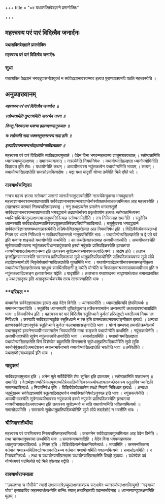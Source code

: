 +++
title = "०४ यथाशक्तिवेदज्ञाने प्रमाणोक्तिः"

+++


## महत्त्वस्य परं पारं विदित्वैव जनार्दनः

**यथाशक्तिवेदज्ञाने प्रमाणोक्तिः**

**महत्त्वस्य परं पारं विदित्वैव जनार्दनः**

### **सुधा**

यथाशक्ति वेदज्ञानं भगवदुपासनोपयुक्तं न सर्ववेदज्ञानावश्यम्भाव इत्यत्र पुराणवाक्यमपि पठति महत्त्वस्येति ।

## **अनुव्याख्यानम्**

***महत्त्वस्य परं पारं विदित्वैव जनार्दनः ॥***

***स्तोष्यतामेति तुष्टत्वमिति नास्त्येव नारद ॥***

***किन्तु निश्चलया भक्त्या ह्यात्मज्ञानानुरूपतः ॥***

***यः स्तोष्यति सदा भक्तस्तुष्टस्तस्य सदा हरिः ॥***

***इत्यादिवाक्यसन्दर्भाद्यथायोग्याखिलज्ञता ॥***

महत्त्वस्य परं पारं विदित्वेति सर्ववेदज्ञत्वमुच्यते । वेदेन विना भगवन्महत्त्वस्य ज्ञातुमशक्यत्वात् । स्तोष्यतामिति ध्यानस्याप्युपलक्षणम् । समानन्यायत्वात् । नास्त्येवेति नियमनिषेधः । यथायोग्याखिलज्ञता ध्यानोपयोगिनीति विज्ञायत इति शेषः । यथायोग्येति कथम् । अव्ययीभावस्य नपुंसकत्वेन यथायोग्यमिति भाव्यम् । सत्यम् । यथायोग्याखिलज्ञतेति समासोऽयमित्यदोषः । यद्वा यथा यादृशी योग्या तथैवेति भिन्ने एवैते पदे ।

### **वाक्यार्थचन्द्रिका**

नन्वत्र महत्त्वं ज्ञात्वा स्तोष्यतां जनानां जानार्दनस्तुष्टत्वमेतीति नास्त्येवेत्युक्त्या भगवदुपासने महत्त्वज्ञानानवश्यम्भावप्राप्तावपि सर्ववेदज्ञानानवश्यम्भावाप्राप्तेर्नास्योक्तार्थसाधकत्वमित्यत आह महत्त्वस्येति । (महत्त्वस्य परम्पारं निरुपचरितमहत्त्वम्) । ननु तथाऽप्यनेन प्रमाणेन भगवत्स्तुतौ सर्ववेदज्ञानानवश्यम्भावप्राप्तावपि भगवद्ध्याने तदप्राप्तेर्नास्य प्रकृतोपयोग इत्यतः स्तोष्यतामित्यस्य ध्यायिनामित्येतदुपलक्षणत्वान्नानुपपत्तिरित्याह स्तोष्यतामितीति । तत्र निमित्तमाह समानेति । स्तुतेरिव ध्यानस्यापि सर्ववेदार्थज्ञानव्यतिरेकप्रयुक्तव्यतिरेकप्रतियोगित्वादित्यर्थः । चतुर्मुखस्य भगवद्ध्याने सर्ववेदपरिज्ञानावश्यम्भावान्नास्त्येवेति तन्निषेधोक्तिरयुक्तेत्यत आह नियमनिषेध इति । विदित्वैवेत्येवकारलब्धो नियम एव ध्याने निषिध्यते न सर्ववेदपरिज्ञानमतो नानुपपत्तिरिति भावः । यथायोग्येत्यखिलज्ञतेति च द्वे एते पदे इति मन्वानः शङ्कते यथायोग्येति कथमिति । का कथंतेत्यतस्तामाह अव्ययीभावस्येति । अव्ययीभावश्चेति सूत्रेणाव्ययीभावस्य नपुंसकत्वविधानान्नपुंसकत्वे ह्रस्वो नपुंसके प्रातिपदिकस्येति ह्रस्वतायां नाव्ययीभावादतोमत्वपञ्चम्या इति तत्परस्य सुपोऽम्भावस्यावश्यकत्वादित्यर्थः । अदोष इति । ततश्च कृत्तद्धितसमासाश्चेति समासस्य प्रातिपदिकतायां सुपो धातुप्रातिपदिकयोरिति प्रातिपदिकावयवस्य सुपो लोपे तदादेशस्यामोऽपि निवृत्तेर्यथायोग्याखिलज्ञतेति युक्तमिति भावः । यथायोग्यपदेऽव्ययीभावसमासमङ्गीकृत्य यथायोग्याखिलज्ञतेत्यस्य साधुत्वं समर्थितमिदानीं तु यथेति योग्येति च भिन्नपदत्वाश्रयणान्नायमव्ययीभाव इति न नपुंसकत्वादिप्रसङ्ग इत्याशयेनाह यद्वेति ॥ यादृशीति । ततश्चात्र यथाशब्दस्य सादृश्यार्थत्वान्न समासप्रसक्तिः ॥ यथाऽसादृश्य इति असादृश्यार्थकस्यैव तस्य तत्स्मरणादिति भावः ।

### **परिमल **

कथमनेन सर्ववेदज्ञत्वलाभ इत्यत आह वेदेन विनेति ॥ ध्यानस्यापीति । ध्यायतामित्यपि ज्ञेयमित्यर्थः ॥ समानन्यायत्वादिति । स्तुतेरिव ध्यानस्यापि तुष्टिहेतुत्वात् तत्रैकस्याभावेन अन्यस्यापि तथात्वावश्यंभावादिति भावः ॥ नियमनिषेध इति । महत्त्वस्य परं पारं विदित्वैव स्तुतिध्याने कुर्वतां हरिस्तुष्टो भवतीत्ययं नियम एव निषिध्यते । कस्यापि सर्ववेदज्ञानपूर्वकं स्तुतिध्याने न स्त इति वास्तवकथनपरत्वाङ्गीकार इत्यर्थः । अन्यथा ब्रह्मणस्सर्ववेदज्ञानपूर्वकं स्तुतिध्याने कुर्वतः फलाभावप्रसङ्गादिति भावः । योग्यं सम्भवस् तमनतिक्रम्येत्यर्थे यथासादृश्ये इत्यनेनाव्ययीभावसमासेन भिन्नपदमिति मत्वा शङ्कते यथायोग्येति कथमिति । नपुंसकत्वेनेति । अव्ययीभावश्चेति सूत्रेण नपुंसकत्वविधानादिति भावः ॥ समासोऽयमिति । यथायोग्यमखिलज्ञता यथायोग्याखिलज्ञतेति विणं विशेष्येण बहुलमिति विणसमासे सुपोधातुप्रातिपदिकयोरिति सुपो लुकि स्वमोर्नपुंसकादित्यमादेशस्य स्थान्यभावेनाभावे यथायोग्याखिलज्ञतेति भवतीति भावः ॥ तथैवेतीति । यथाशब्दोऽत्राध्याहार्य इति भावः ।

### **यादुपत्यं**

सर्ववेदज्ञत्वमुच्यत इति । अनेन मूले सर्वैर्वेदैरिति शेषः सूचित इति ज्ञातव्यम् । स्तोष्यतामिति षष्ठ्यन्तम् ॥ समानेति । वेदार्थज्ञानव्यतिरेकप्रयुक्तव्यतिरेकप्रतियोगित्वरूपस्योपलक्ष्यतावच्छेदकस्य स्तुताविव ध्यानेऽपि समानत्वादित्यर्थः ॥ नियमनिषेध इति । विदित्वैवेत्येवकारेण लब्धो नियमो निषिध्यत इत्यर्थः । अन्यथा चतुर्मुखस्य सर्ववेदज्ञस्यापि स्तुत्यादिसद्भावेन यथास्थितनिषेधोऽनुपपन्न इति भावः । नपुंसकत्वेनेति । अव्ययीभावश्चेति सूत्रेणाव्ययीभावस्य नपुंसकत्वे ह्रस्वो नपुंसके प्रातिपदिकस्येति ह्रस्वतायां नाव्ययीभावादतोऽन्त्वपञ्चम्य इति तत्परस्य सुपोऽम्भावे च सति यथायोग्यमिति भवितव्यमित्यर्थः ॥ समासोऽयमिति । समासत्वे सुपोधातुप्रातिपदिकयोरिति सुपो लोपे तदादेशोऽं न भवतीति भावः ।

### **श्रीनिवासतीर्थीया**

महत्त्वस्य परं पारमित्यस्य निरुपचरितमहत्त्वमित्यर्थः । कथमनेन सर्ववेदज्ञत्वमुक्तमित्यत आह वेदेन विनेति । तथा चान्यथानुपपत्त्या लब्धमिति भावः ॥ समानन्यायत्वादिति । वेदेन विना भगवन्महत्त्वस्य ध्यातुमशक्यत्वादित्यर्थः ॥ नियम इति । विदित्वैवेत्यनेनोक्तनियमेत्यर्थः । भाव्यमिति । क्रममनतिक्रम्य वर्तमानं यथाक्रममितिवद्योग्यतामनतिक्रम्य वर्तमानं यथायोग्यमिति वक्तव्यमित्यर्थः । समासोऽयमिति । न भिन्नपदमित्यर्थः । तथा च यथायोग्यमखिलज्ञता यथायोग्याखिलज्ञतेति विग्रहो द्रष्यव्यः । यथेत्येकं पदं योग्येत्यपरं पदमित्येते पदे भिन्ने एवेत्याह यद्वेति ।

### **वाक्यार्थरत्नमाला**

‘‘उपलक्षणा च गौणीचे’’ त्यादौ लक्षणामात्रेऽप्युपलक्षणशब्दस्य सद्भावेन ध्यानस्योपलक्षणमित्युक्ते ‘‘गङ्गायां घोष’’ इत्यादाविव जहत्स्वार्थलक्षणेति भ्रान्तिः स्यात् तत्परिहारापि पदान्तर्भावेनाह ॥ ध्यानस्याप्युपलक्षणमिति मूलम् ।

